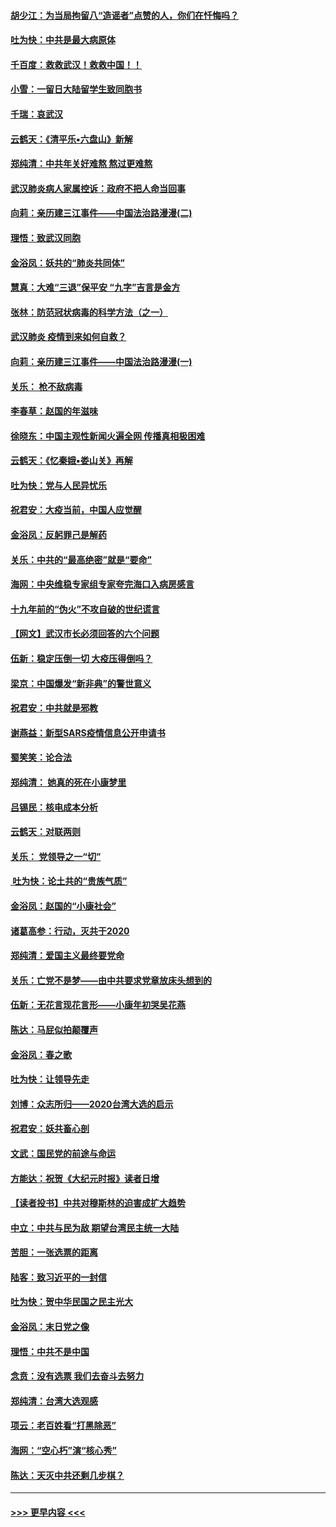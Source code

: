 #### [胡少江：为当局拘留八“造谣者”点赞的人，你们在忏悔吗？](../pages/nsc993/n11836801.md?t=02011801) 
#### [吐为快：中共是最大病原体](../pages/nsc993/n11836748.md?t=02011801) 
#### [千百度：救救武汉！救救中国！！](../pages/nsc993/n11836145.md?t=02011801) 
#### [小雪：一留日大陆留学生致同胞书](../pages/nsc993/n11834624.md?t=02011801) 
#### [千瑞：哀武汉](../pages/nsc993/n11833647.md?t=02011801) 
#### [云鹤天：《清平乐▪六盘山》新解](../pages/nsc993/n11833611.md?t=02011801) 
#### [郑纯清：中共年关好难熬 熬过更难熬](../pages/nsc993/n11833489.md?t=02011801) 
#### [武汉肺炎病人家属控诉：政府不把人命当回事](../pages/nsc993/n11833205.md?t=02011801) 
#### [向莉：亲历建三江事件——中国法治路漫漫(二)](../pages/nsc993/n11829102.md?t=02011801) 
#### [理悟：致武汉同胞](../pages/nsc993/n11831522.md?t=02011801) 
#### [金浴凤：妖共的“肺炎共同体”](../pages/nsc993/n11829448.md?t=02011801) 
#### [慧真：大难“三退”保平安 “九字”吉言是金方](../pages/nsc993/n11829501.md?t=02011801) 
#### [张林：防范冠状病毒的科学方法（之一）](../pages/nsc993/n11828618.md?t=02011801) 
#### [武汉肺炎 疫情到来如何自救？](../pages/nsc993/n11827632.md?t=02011801) 
#### [向莉：亲历建三江事件——中国法治路漫漫(一)](../pages/nsc993/n11827190.md?t=02011801) 
#### [关乐： 枪不敌病毒](../pages/nsc993/n11826746.md?t=02011801) 
#### [李春草：赵国的年滋味](../pages/nsc993/n11826321.md?t=02011801) 
#### [徐晓东：中国主观性新闻火遍全网 传播真相极困难](../pages/nsc993/n11826508.md?t=02011801) 
#### [云鹤天：《忆秦娥▪娄山关》再解](../pages/nsc993/n11824682.md?t=02011801) 
#### [吐为快：党与人民异忧乐](../pages/nsc993/n11824660.md?t=02011801) 
#### [祝君安：大疫当前，中国人应觉醒](../pages/nsc993/n11821946.md?t=02011801) 
#### [金浴凤：反躬罪己是解药](../pages/nsc993/n11820280.md?t=02011801) 
#### [关乐：中共的“最高绝密”就是“要命”](../pages/nsc993/n11816946.md?t=02011801) 
#### [海网：中央维稳专家组专家夸完海口入病房感言](../pages/nsc993/n11815138.md?t=02011801) 
#### [十九年前的“伪火”不攻自破的世纪谎言](../pages/nsc993/n11813238.md?t=02011801) 
#### [【网文】武汉市长必须回答的六个问题](../pages/nsc993/n11813848.md?t=02011801) 
#### [伍新：稳定压倒一切 大疫压得倒吗？](../pages/nsc993/n11812634.md?t=02011801) 
#### [梁京：中国爆发“新非典”的警世意义](../pages/nsc993/n11812554.md?t=02011801) 
#### [祝君安：中共就是邪教](../pages/nsc993/n11812431.md?t=02011801) 
#### [谢燕益：新型SARS疫情信息公开申请书](../pages/nsc993/n11808840.md?t=02011801) 
#### [蜀笑笑：论合法](../pages/nsc993/n11808064.md?t=02011801) 
#### [郑纯清： 她真的死在小康梦里](../pages/nsc993/n11806623.md?t=02011801) 
#### [吕锡民：核电成本分析](../pages/nsc993/n11806284.md?t=02011801) 
#### [云鹤天：对联两则](../pages/nsc993/n11805957.md?t=02011801) 
#### [关乐： 党领导之一“切”](../pages/nsc993/n11804505.md?t=02011801) 
#### [ 吐为快：论土共的“贵族气质”](../pages/nsc993/n11804490.md?t=02011801) 
#### [金浴凤：赵国的“小康社会”](../pages/nsc993/n11804452.md?t=02011801) 
#### [诸葛高参：行动，灭共于2020](../pages/nsc993/n11804120.md?t=02011801) 
#### [郑纯清：爱国主义最终要党命](../pages/nsc993/n11802197.md?t=02011801) 
#### [关乐：亡党不是梦——由中共要求党章放床头想到的](../pages/nsc993/n11802156.md?t=02011801) 
#### [伍新：无花言现花言形——小康年初哭吴花燕](../pages/nsc993/n11800044.md?t=02011801) 
#### [陈达：马屁似拍颠覆声](../pages/nsc993/n11800010.md?t=02011801) 
#### [金浴凤：春之歌](../pages/nsc993/n11797687.md?t=02011801) 
#### [吐为快：让领导先走](../pages/nsc993/n11797512.md?t=02011801) 
#### [刘博：众志所归——2020台湾大选的启示](../pages/nsc993/n11796878.md?t=02011801) 
#### [祝君安：妖共畜心剖](../pages/nsc993/n11794273.md?t=02011801) 
#### [文武：国民党的前途与命运](../pages/nsc993/n11794198.md?t=02011801) 
#### [方能达：祝贺《大纪元时报》读者日增](../pages/nsc993/n11793807.md?t=02011801) 
#### [【读者投书】中共对穆斯林的迫害成扩大趋势](../pages/nsc993/n11791371.md?t=02011801) 
#### [中立：中共与民为敌 期望台湾民主统一大陆](../pages/nsc993/n11790392.md?t=02011801) 
#### [苦胆：一张选票的距离](../pages/nsc993/n11788914.md?t=02011801) 
#### [陆客：致习近平的一封信](../pages/nsc993/n11788867.md?t=02011801) 
#### [吐为快：贺中华民国之民主光大](../pages/nsc993/n11788618.md?t=02011801) 
#### [金浴凤：末日党之像](../pages/nsc993/n11787475.md?t=02011801) 
#### [理悟：中共不是中国](../pages/nsc993/n11787463.md?t=02011801) 
#### [念贲：没有选票  我们去奋斗去努力](../pages/nsc993/n11787398.md?t=02011801) 
#### [郑纯清：台湾大选观感](../pages/nsc993/n11786210.md?t=02011801) 
#### [项云：老百姓看“打黑除恶”](../pages/nsc993/n11785398.md?t=02011801) 
#### [海网：“空心朽”演“核心秀”](../pages/nsc993/n11783874.md?t=02011801) 
#### [陈达：天灭中共还剩几步棋？](../pages/nsc993/n11783719.md?t=02011801) 

----
#### [ >>> 更早内容 <<< ](../indexes/nsc993-earlier.md)
